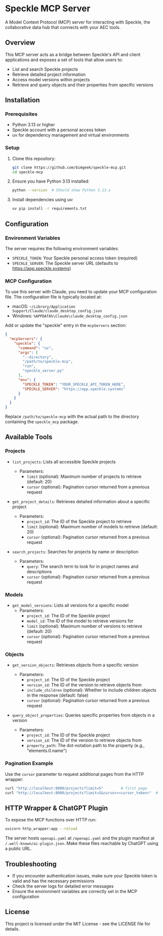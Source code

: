 # Speckle MCP Server

A Model Context Protocol (MCP) server for interacting with Speckle, the collaborative data hub that connects with your AEC tools.

## Overview

This MCP server acts as a bridge between Speckle's API and client applications and exposes a set of tools that allow users to:

- List and search Speckle projects
- Retrieve detailed project information
- Access model versions within projects
- Retrieve and query objects and their properties from specific versions

## Installation

### Prerequisites

- Python 3.13 or higher
- Speckle account with a personal access token
- uv for dependency management and virtual environments

### Setup

1. Clone this repository:
   ```bash
   git clone https://github.com/bimgeek/speckle-mcp.git
   cd speckle-mcp
   ```

2. Ensure you have Python 3.13 installed:
   ```bash
   python --version  # Should show Python 3.13.x
   ```

3. Install dependencies using uv:
   ```bash
   uv pip install -r requirements.txt
   ```


## Configuration

### Environment Variables

The server requires the following environment variables:

- `SPECKLE_TOKEN`: Your Speckle personal access token (required)
- `SPECKLE_SERVER`: The Speckle server URL (defaults to https://app.speckle.systems)

### MCP Configuration

To use this server with Claude, you need to update your MCP configuration file. The configuration file is typically located at:

- macOS: `~/Library/Application Support/Claude/claude_desktop_config.json`
- Windows: `%APPDATA%\Claude\claude_desktop_config.json`

Add or update the "speckle" entry in the `mcpServers` section:

```json
{
  "mcpServers": {
    "speckle": {
      "command": "uv",
      "args": [
        "--directory",
        "/path/to/speckle-mcp",
        "run",
        "speckle_server.py"
      ],
      "env": {
        "SPECKLE_TOKEN": "YOUR_SPECKLE_API_TOKEN_HERE",
        "SPECKLE_SERVER": "https://app.speckle.systems"
      }
    }
  }
}
```


Replace `/path/to/speckle-mcp` with the actual path to the directory containing the `speckle_mcp` package.

## Available Tools

### Projects

- `list_projects`: Lists all accessible Speckle projects
  - Parameters:
    - `limit` (optional): Maximum number of projects to retrieve (default: 20)
    - `cursor` (optional): Pagination cursor returned from a previous request

- `get_project_details`: Retrieves detailed information about a specific project
  - Parameters:
    - `project_id`: The ID of the Speckle project to retrieve
    - `limit` (optional): Maximum number of models to retrieve (default: 20)
    - `cursor` (optional): Pagination cursor returned from a previous request

- `search_projects`: Searches for projects by name or description
  - Parameters:
    - `query`: The search term to look for in project names and descriptions
    - `cursor` (optional): Pagination cursor returned from a previous request

### Models

- `get_model_versions`: Lists all versions for a specific model
  - Parameters:
    - `project_id`: The ID of the Speckle project
    - `model_id`: The ID of the model to retrieve versions for
    - `limit` (optional): Maximum number of versions to retrieve (default: 20)
    - `cursor` (optional): Pagination cursor returned from a previous request

### Objects

- `get_version_objects`: Retrieves objects from a specific version
  - Parameters:
    - `project_id`: The ID of the Speckle project
    - `version_id`: The ID of the version to retrieve objects from
    - `include_children` (optional): Whether to include children objects in the response (default: false)
    - `cursor` (optional): Pagination cursor returned from a previous request

- `query_object_properties`: Queries specific properties from objects in a version
  - Parameters:
    - `project_id`: The ID of the Speckle project
    - `version_id`: The ID of the version to retrieve objects from
    - `property_path`: The dot-notation path to the property (e.g., "elements.0.name")

### Pagination Example

Use the `cursor` parameter to request additional pages from the HTTP wrapper:

```bash
curl "http://localhost:8000/projects?limit=5"        # first page
curl "http://localhost:8000/projects?limit=5&cursor=<cursor_token>"  # next page
```

## HTTP Wrapper & ChatGPT Plugin

To expose the MCP functions over HTTP run:
```bash
uvicorn http_wrapper:app --reload
```

The server hosts `openapi.yaml` at `/openapi.yaml` and the plugin manifest at `/.well-known/ai-plugin.json`. Make these files reachable by ChatGPT using a public URL.

## Troubleshooting

- If you encounter authentication issues, make sure your Speckle token is valid and has the necessary permissions
- Check the server logs for detailed error messages
- Ensure the environment variables are correctly set in the MCP configuration

## License

This project is licensed under the MIT License - see the LICENSE file for details.
